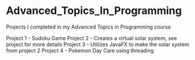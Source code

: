 # Advanced_Topics_In_Programming
Projects I completed in my Advanced Topics in Programming course

Project 1 - Sudoku Game
Project 2 - Creates a virtual solar system, see project for more details
Project 3 - Utilizes JavaFX to make the solar system from project 2
Project 4 - Pokemon Day Care using threading
